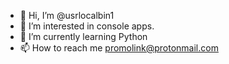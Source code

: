 - 👋 Hi, I’m @usrlocalbin1
- 👀 I’m interested in console apps.
- 🌱 I’m currently learning Python
- 📫 How to reach me promolink@protonmail.com

<!---
usrlocalbin1/usrlocalbin1 is a ✨ special ✨ repository because its `README.md` (this file) appears on your GitHub profile.
You can click the Preview link to take a look at your changes.
--->

